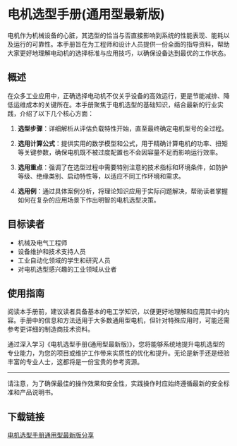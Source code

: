 # 电机选型手册(通用型最新版)

电机作为机械设备的心脏，其选型的恰当与否直接影响到系统的性能表现、能耗以及运行的可靠性。本手册旨在为工程师和设计人员提供一份全面的指导资料，帮助大家更好地理解电动机的选择标准与应用技巧，以确保设备达到最优的工作状态。

## 概述

在众多工业应用中，正确选择电动机不仅关乎设备的高效运行，更是节能减排、降低运维成本的关键所在。本手册聚焦于电机选型的基础知识，结合最新的行业实践，介绍了以下几个核心方面：

1. **选型步骤**：详细解析从评估负载特性开始，直至最终确定电机型号的全过程。
   
2. **选用计算公式**：提供实用的数学模型和公式，用于精确计算电机的功率、扭矩等关键参数，确保电机既不被过度配置也不会因容量不足而影响运行效率。

3. **选用重点**：强调了在选型过程中需要特别注意的技术指标和环境条件，如防护等级、绝缘类别、启动特性等，以适应不同工作环境和需求。

4. **选用例**：通过具体案例分析，将理论知识应用于实际问题解决，帮助读者掌握如何在复杂的应用场景下作出明智的电机选型决策。

## 目标读者

- 机械及电气工程师
- 设备维护和技术支持人员
- 工业自动化领域的学生和研究人员
- 对电机选型感兴趣的工业领域从业者

## 使用指南

阅读本手册前，建议读者具备基本的电工学知识，以便更好地理解和应用其中的内容。手册中的信息和方法适用于大多数通用型电机，但针对特殊应用时，可能还需参考更详细的制造商技术资料。

通过深入学习《电机选型手册(通用型最新版)》，您将能够系统地提升电机选型的专业能力，为您的项目或维护工作带来实质性的优化和提升。无论是新手还是经验丰富的专业人士，这都将是一份宝贵的参考资源。

---

请注意，为了确保最佳的操作效果和安全性，实践操作时应始终遵循最新的安全标准和产品说明书。

## 下载链接

[电机选型手册通用型最新版分享](https://pan.quark.cn/s/c279594fa4ac)